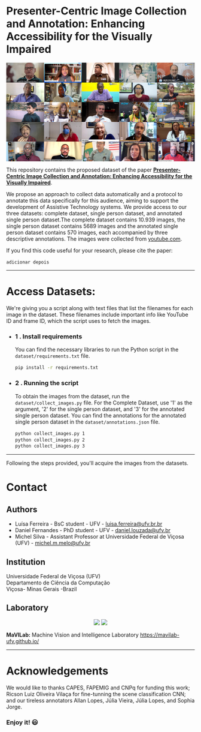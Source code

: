<h1>Presenter-Centric Image Collection and Annotation: Enhancing Accessibility for the Visually Impaired</h1>

<img src="resources/dataset_samples.jpg" align="center" />


This repository contains the proposed dataset of the paper **[Presenter-Centric Image Collection and Annotation: Enhancing Accessibility for the Visually Impaired]()**.

We propose an approach to collect data automatically and a protocol to annotate this data specifically for this audience, aiming to support the development of Assistive Technology systems. We provide access to our three datasets: complete dataset, single person dataset, and annotated single person dataset.The complete dataset contains 10.939 images, the single person dataset contains 5689 images and the annotated single person dataset contains 570 images, each accompanied by three descriptive annotations. The images were collected from [youtube.com](https://www.youtube.com/). 

If you find this code useful for your research, please cite the paper:

```
adicionar depois
```

---

Access Datasets:
===
We're giving you a script along with text files that list the filenames for each image in the dataset. These filenames include important info like YouTube ID and frame ID, which the script uses to fetch the images.

- ### 1 . Install requirements
    You can find the necessary libraries to run the Python script in the `dataset/requirements.txt` file.


    ```bash
    pip install -r requirements.txt
    ```

- ### 2 . Running the script
    To obtain the images from the dataset, run the `dataset/collect_images.py` file. For the Complete Dataset, use '1' as the argument, '2' for the single person dataset, and '3' for the annotated single person dataset. You can find the annotations for the annotated single person dataset in the `dataset/annotations.json` file.
    ```bash
    python collect_images.py 1
    python collect_images.py 2
    python collect_images.py 3
    ```

---

Following the steps provided, you'll acquire the images from the datasets.



Contact
===

Authors
---

* Luísa Ferreira - BsC student - UFV - luisa.ferreira@ufv.br.br
* Daniel Fernandes - PhD student - UFV - daniel.louzada@ufv.br
* Michel Silva - Assistant Professor at Universidade Federal de Viçosa (UFV) - michel.m.melo@ufv.br

Institution
---

Universidade Federal de Viçosa (UFV)  
Departamento de Ciência da Computação  
Viçosa- Minas Gerais -Brazil 

Laboratory
---
<p align="center" height=15>
  <img src="https://mavilab-ufv.github.io/images/mavilab-logo.png" >
  <img src="https://cdn.discordapp.com/attachments/729689711416967239/844210892916523018/Ygemzly2XsP3gzFbXjFyExvD00B3rBvPbDEOoNOB-4uL4NLF1YKM6kiypik1H4koNc5_sNVAAAy_PDq_kmh_CRmn1dvC1uyeckCs.png" >
</p>


**MaVILab:** Machine Vision and Intelligence Laboratory
https://mavilab-ufv.github.io/

---

Acknowledgements
===

We would like to thanks CAPES, FAPEMIG and CNPq for funding this work; Ricson Luiz Oliveira Vilaça for fine-tunning the scene classification CNN; and our tireless annotators Allan Lopes, Júlia Vieira, Júlia Lopes, and Sophia Jorge.

### Enjoy it! :smiley:
